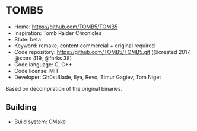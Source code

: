 # TOMB5

- Home: https://github.com/TOMB5/TOMB5
- Inspiration: Tomb Raider Chronicles
- State: beta
- Keyword: remake, content commercial + original required
- Code repository: https://github.com/TOMB5/TOMB5.git (@created 2017, @stars 419, @forks 38)
- Code language: C, C++
- Code license: MIT
- Developer: Gh0stBlade, Ilya, Revo, Timur Gagiev, Tom Niget

Based on decompilation of the original binaries.

## Building

- Build system: CMake
